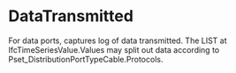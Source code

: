 DataTransmitted
===============

For data ports, captures log of data transmitted.  The LIST at IfcTimeSeriesValue.Values may split out data according to Pset_DistributionPortTypeCable.Protocols.
